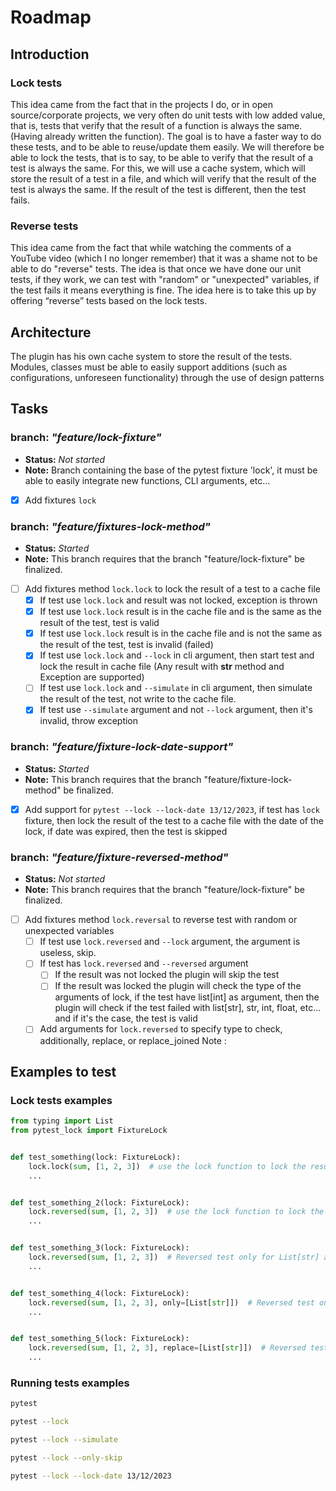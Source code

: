# Roadmap

## Introduction

### Lock tests

This idea came from the fact that in the projects I do, or in open source/corporate projects, we very often do unit
tests with low added value, that is, tests that verify that the result of a function is always the same. (Having already
written the function). The goal is to have a faster way to do these tests, and to be able to reuse/update them easily.
We will therefore be able to lock the tests, that is to say, to be able to verify that the result of a test is always
the same. For this, we will use a cache system, which will store the result of a test in a file, and which will verify
that the result of the test is always the same. If the result of the test is different, then the test fails.

### Reverse tests

This idea came from the fact that while watching the comments of a YouTube video (which I no longer remember) that it
was a shame not to be able to do "reverse" tests. The idea is that once we have done our unit tests, if they work, we
can test with "random" or "unexpected" variables, if the test fails it means everything is fine. The idea here is to
take this up by offering “reverse” tests based on the lock tests.

## Architecture

The plugin has his own cache system to store the result of the tests. Modules, classes must be able to easily support
additions (such as configurations, unforeseen functionality) through the use of design patterns

## Tasks

### branch: *"feature/lock-fixture"*

* **Status:** _Not started_
* **Note:** Branch containing the base of the pytest fixture 'lock', it must be able to easily integrate new functions,
  CLI
  arguments, etc…

- [X] Add fixtures `lock`

### branch: *"feature/fixtures-lock-method"*

* **Status:** _Started_
* **Note:** This branch requires that the branch "feature/lock-fixture" be finalized.

- [ ] Add fixtures method `lock.lock` to lock the result of a test to a cache file
    - [X] If test use `lock.lock` and result was not locked, exception is thrown
    - [X] If test use `lock.lock` result is in the cache file and is the same as the result of the test, test is valid
    - [X] If test use `lock.lock` result is in the cache file and is not the same as the result of the test, test is
      invalid (failed)
    - [X] If test use `lock.lock` and `--lock` in cli argument, then start test and lock the result in cache file (Any
      result with __str__ method and Exception are supported)
    - [ ] If test use `lock.lock` and `--simulate` in cli argument, then simulate the result of the test, not write to the cache file.
    - [X] If test use `--simulate` argument and not `--lock` argument, then it's invalid, throw exception

### branch: *"feature/fixture-lock-date-support"*

* **Status:** _Started_
* **Note:** This branch requires that the branch "feature/fixture-lock-method" be finalized.

- [X] Add support for `pytest --lock --lock-date 13/12/2023`, if test has `lock` fixture, then lock the result of the
  test to a cache file with the date of the lock, if date was expired, then the test is skipped

### branch: *"feature/fixture-reversed-method"*

* **Status:** _Not started_
* **Note:** This branch requires that the branch "feature/lock-fixture" be finalized.

- [ ] Add fixtures method `lock.reversal` to reverse test with random or unexpected variables
    - [ ] If test use `lock.reversed` and `--lock` argument, the argument is useless, skip.
    - [ ] If test has `lock.reversed` and `--reversed` argument
        - [ ] If the result was not locked the plugin will skip the test
        - [ ] If the result was locked the plugin will check the type of the arguments of lock, if the test have
          list[int] as argument, then the plugin will check if the test failed with list[str], str, int, float, etc...
          and if it's the case, the test is valid
    - [ ] Add arguments for `lock.reversed` to specify type to check, additionally, replace, or replace_joined
      Note :

## Examples to test

### Lock tests examples

```py 
from typing import List
from pytest_lock import FixtureLock


def test_something(lock: FixtureLock):
    lock.lock(sum, [1, 2, 3])  # use the lock function to lock the result of the test
    ...


def test_something_2(lock: FixtureLock):
    lock.reversed(sum, [1, 2, 3])  # use the lock function to lock the result of the test
    ...


def test_something_3(lock: FixtureLock):
    lock.reversed(sum, [1, 2, 3])  # Reversed test only for List[str] arguments
    ...


def test_something_4(lock: FixtureLock):
    lock.reversed(sum, [1, 2, 3], only=[List[str]])  # Reversed test only for List[str] arguments
    ...


def test_something_5(lock: FixtureLock):
    lock.reversed(sum, [1, 2, 3], replace=[List[str]])  # Reversed test only for List[str] arguments
    ...
``` 

### Running tests examples

```bash
pytest
```

```bash
pytest --lock
```

```bash
pytest --lock --simulate
```

```bash
pytest --lock --only-skip
```

```bash
pytest --lock --lock-date 13/12/2023
```

